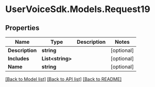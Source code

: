 # UserVoiceSdk.Models.Request19
## Properties

Name | Type | Description | Notes
------------ | ------------- | ------------- | -------------
**Description** | **string** |  | [optional] 
**Includes** | **List&lt;string&gt;** |  | [optional] 
**Name** | **string** |  | [optional] 

[[Back to Model list]](../README.md#documentation-for-models) [[Back to API list]](../README.md#documentation-for-api-endpoints) [[Back to README]](../README.md)

